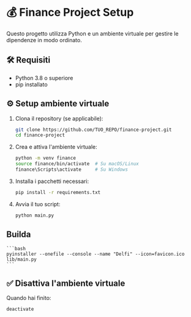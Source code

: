 # 💰 Finance Project Setup

Questo progetto utilizza Python e un ambiente virtuale per gestire le dipendenze in modo ordinato.

## 🛠 Requisiti

- Python 3.8 o superiore
- pip installato

## ⚙️ Setup ambiente virtuale

1. Clona il repository (se applicabile):
    ```bash
    git clone https://github.com/TUO_REPO/finance-project.git
    cd finance-project
    ```

2. Crea e attiva l'ambiente virtuale:
    ```bash
    python -m venv finance
    source finance/bin/activate  # Su macOS/Linux
    finance\Scripts\activate     # Su Windows
    ```

3. Installa i pacchetti necessari:
    ```bash
    pip install -r requirements.txt
    ```

4. Avvia il tuo script:
    ```bash
    python main.py
    ```

## Builda
    ```bash
    pyinstaller --onefile --console --name "Delfi" --icon=favicon.ico lib/main.py
    ```


## ✅ Disattiva l'ambiente virtuale

Quando hai finito:
```bash
deactivate
